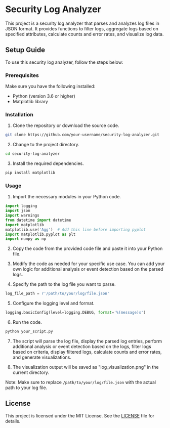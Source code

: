 # Security Log Analyzer

This project is a security log analyzer that parses and analyzes log files in JSON format. It provides functions to filter logs, aggregate logs based on specified attributes, calculate counts and error rates, and visualize log data.

## Setup Guide

To use this security log analyzer, follow the steps below:

### Prerequisites

Make sure you have the following installed:

- Python (version 3.6 or higher)
- Matplotlib library

### Installation

1. Clone the repository or download the source code.

```bash
git clone https://github.com/your-username/security-log-analyzer.git
```

2. Change to the project directory.

```bash
cd security-log-analyzer
```

3. Install the required dependencies.

```bash
pip install matplotlib
```

### Usage

1. Import the necessary modules in your Python code.

```python
import logging
import json
import warnings
from datetime import datetime
import matplotlib
matplotlib.use('Agg')  # Add this line before importing pyplot
import matplotlib.pyplot as plt
import numpy as np
```

2. Copy the code from the provided code file and paste it into your Python file.

3. Modify the code as needed for your specific use case. You can add your own logic for additional analysis or event detection based on the parsed logs.

4. Specify the path to the log file you want to parse.

```python
log_file_path = r'/path/to/your/log/file.json'
```

5. Configure the logging level and format.

```python
logging.basicConfig(level=logging.DEBUG, format='%(message)s')
```

6. Run the code.

```bash
python your_script.py
```

7. The script will parse the log file, display the parsed log entries, perform additional analysis or event detection based on the logs, filter logs based on criteria, display filtered logs, calculate counts and error rates, and generate visualizations.

8. The visualization output will be saved as "log_visualization.png" in the current directory.

Note: Make sure to replace `/path/to/your/log/file.json` with the actual path to your log file.

## License

This project is licensed under the MIT License. See the [LICENSE](LICENSE) file for details.